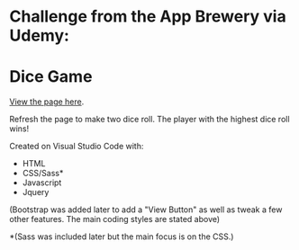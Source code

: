 # Challenge from the App Brewery via Udemy:

# Dice Game

[View the page here](https://shadowecco.github.io/portfolio/dice-challenge-web/).

Refresh the page to make two dice roll. The player with the highest dice roll wins!

Created on Visual Studio Code with:

- HTML
- CSS/Sass*
- Javascript
- Jquery

(Bootstrap was added later to add a "View Button" as well as tweak a few other features. The main coding styles are stated above)

*(Sass was included later but the main focus is on the CSS.)
